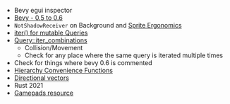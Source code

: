 - Bevy egui inspector
- [Bevy - 0.5 to 0.6](https://bevyengine.org/learn/book/migration-guides/0.5-0.6/)
- `NotShadowReceiver` on Background and [Sprite Ergonomics](https://bevyengine.org/news/bevy-0-6/#sprite-ergonomics)
- [iter() for mutable Queries](https://bevyengine.org/news/bevy-0-6/#iter-for-mutable-queries)
- [Query::iter_combinations](https://bevyengine.org/news/bevy-0-6/#query-iter-combinations)
	- Collision/Movement
	- Check for any place where the same query is iterated multiple times
- Check for things where bevy 0.6 is commented
- [Hierarchy Convenience Functions](https://bevyengine.org/news/bevy-0-6/#hierarchy-convenience-functions)
- [Directional vectors](https://bevyengine.org/news/bevy-0-6/#friendly-directional-vectors)
- Rust 2021
- [Gamepads resource](https://bevyengine.org/news/bevy-0-6/#gamepads-resource)

